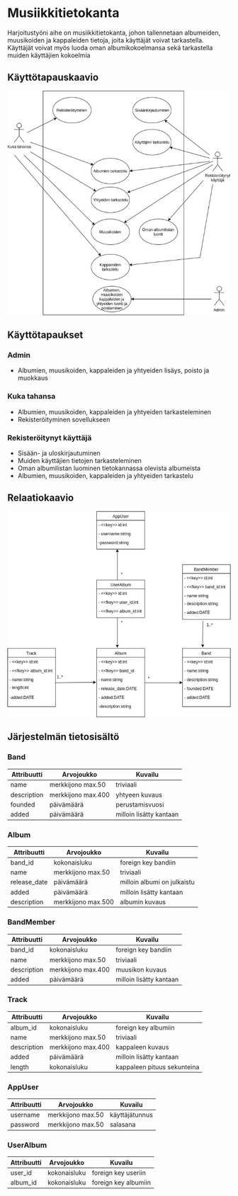 # Musiikkitietokanta

Harjoitustyöni aihe on musiikkitietokanta, johon tallennetaan albumeiden,
muusikoiden ja kappaleiden tietoja, joita käyttäjät voivat tarkastella. Käyttäjät voivat
myös luoda oman albumikokoelmansa sekä tarkastella muiden käyttäjien kokoelmia

## Käyttötapauskaavio

![alt text](https://github.com/sambo1111/Tsoha-Bootstrap/blob/master/doc/K%C3%A4ytt%C3%B6tapauskaavio_1.jpg)

## Käyttötapaukset

### Admin
- Albumien, muusikoiden, kappaleiden ja yhtyeiden lisäys, poisto ja muokkaus

### Kuka tahansa
- Albumien, muusikoiden, kappaleiden ja yhtyeiden tarkasteleminen
- Rekisteröityminen sovellukseen

### Rekisteröitynyt käyttäjä
- Sisään- ja uloskirjautuminen
- Muiden käyttäjien tietojen tarkasteleminen
- Oman albumilistan luominen tietokannassa olevista albumeista
- Albumien, muusikoiden, kappaleiden ja yhtyeiden tarkastelu

## Relaatiokaavio

![alt text](https://github.com/sambo1111/Tsoha-Bootstrap/blob/master/doc/TSOHA_RELAATIOKAAVIO.jpg)

## Järjestelmän tietosisältö

### Band
|Attribuutti|Arvojoukko|Kuvailu|
|-----------|----------|-------------------------------------------------|
|name|merkkijono max.50|triviaali|
|description|merkkijono max.400|yhtyeen kuvaus|
|founded|päivämäärä|perustamisvuosi|
|added|päivämäärä|milloin lisätty kantaan|

### Album
|Attribuutti|Arvojoukko|Kuvailu|
|-----------|----------|-------------------------------------------------|
|band_id|kokonaisluku|foreign key bandiin|
|name|merkkijono max.50|triviaali|
|release_date|päivämäärä|milloin albumi on julkaistu|
|added|päivämäärä|milloin lisätty kantaan|
|description|merkkijono max.500|albumin kuvaus|

### BandMember
|Attribuutti|Arvojoukko|Kuvailu|
|-----------|----------|-------------------------------------------------|
|band_id|kokonaisluku|foreign key bandiin|
|name|merkkijono max.50|triviaali|
|description|merkkijono max.400|muusikon kuvaus|
|added|päivämäärä|milloin lisätty kantaan|

### Track
|Attribuutti|Arvojoukko|Kuvailu|
|-----------|----------|-------------------------------------------------|
|album_id|kokonaisluku|foreign key albumiin|
|name|merkkijono max.50|triviaali|
|description|merkkijono max.400|kappaleen kuvaus|
|added|päivämäärä|milloin lisätty kantaan|
|length|kokonaisluku|kappaleen pituus sekunteina|

### AppUser
|Attribuutti|Arvojoukko|Kuvailu|
|-----------|----------|-------------------------------------------------|
|username|merkkijono max.50|käyttäjätunnus|
|password|merkkijono max.50|salasana|

### UserAlbum
|Attribuutti|Arvojoukko|Kuvailu|
|-----------|----------|-------------------------------------------------|
|user_id|kokonaisluku|foreign key useriin|
|album_id|kokonaisluku|foreign key albumiin|

